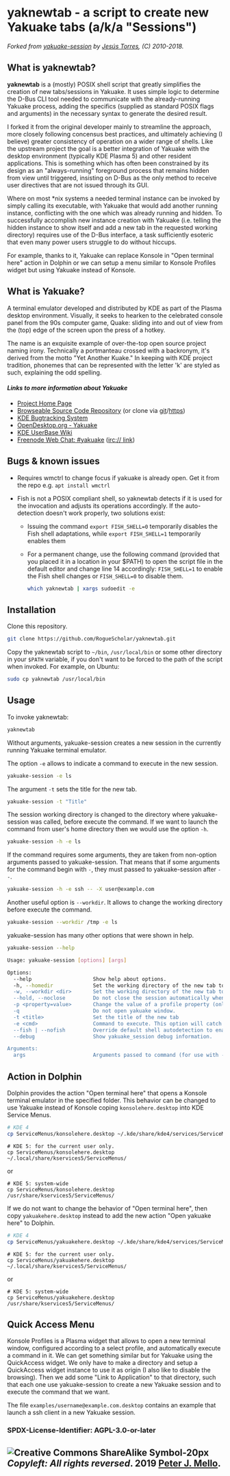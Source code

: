 # yaknewtab - a script to create new Yakuake tabs (a/k/a "Sessions")

_Forked from [yakuake-session](https://github.com/aplatanado/yakuake-session) by [Jesús Torres](https://github.com/aplatanado), (C) 2010-2018._

## What is yaknewtab?

**yaknewtab** is a (mostly) POSIX shell script that greatly simplifies the creation of new tabs/sessions in Yakuake. It uses simple logic to determine the D-Bus CLI tool needed to communicate with the already-running Yakuake process, adding the specifics (supplied as standard POSIX flags and arguments) in the necessary syntax to generate the desired result.

I forked it from the original developer mainly to streamline the approach, more closely following concensus best practices, and ultimately achieving (I believe) greater consistency of operation on a wider range of shells. Like the upstream project the goal is a better integration of Yakuake with the desktop environment (typically KDE Plasma 5) and other resident applications. This is something which has often been constrained by its design as an "always-running" foreground process that remains hidden from view until triggered, insisting on D-Bus as the only method to receive user directives that are not issued through its GUI.

Where on most *nix systems a needed terminal instance can be invoked by simply calling its executable, with Yakuake that would add another running instance, conflicting with the one which was already running and hidden. To successfully accomplish new instance creation with Yakuake (i.e. telling the hidden instance to show itself and add a new tab in the requested working directory) requires use of the D-Bus interface, a task sufficiently esoteric that even many power users struggle to do without hiccups.

For example, thanks to it, Yakuake can replace Konsole in "Open terminal here" action in Dolphin or we can setup a menu similar to Konsole Profiles widget but using Yakuake instead of Konsole.

## What is Yakuake?

A terminal emulator developed and distributed by KDE as part of the Plasma desktop environment. Visually, it seeks to hearken to the celebrated console panel from the 90s computer game, Quake: sliding into and out of view from the (top) edge of the screen upon the press of a hotkey.

The name is an exquisite example of over-the-top open source project naming irony. Technically a portmanteau crossed with a backronym, it's derived from the motto "Yet Another Kuake." In keeping with KDE project tradition, phonemes that can be represented with the letter 'k' are styled as such, explaining the odd spelling.

#### _Links to more information about Yakuake_

* [Project Home Page](https://kde.org/applications/system/yakuake/)
* [Browseable Source Code Repository](https://cgit.kde.org/yakuake.git/) (or clone via [git](git://anongit.kde.org/yakuake.git)/[https](https://anongit.kde.org/yakuake.git))
* [KDE Bugtracking System](https://bugs.kde.org/buglist.cgi?component=general&list_id=1612098&product=yakuake&resolution=---)
* [OpenDesktop.org - Yakuake](https://www.linux-apps.com/content/show.php?content=29153)
* [KDE UserBase Wiki](https://userbase.kde.org/Yakuake)
* [Freenode Web Chat: #yakuake](http://webchat.freenode.net/?randomnick=1&channels=%23yakuake&prompt=1&uio=MTY9dHJ1ZSY5PXRydWUmMTI9dHJ1ZQ6c) ([irc:// link](irc://irc.freenode.org/#yakuake))

## Bugs & known issues

* Requires wmctrl to change focus if yakuake is already open. Get it from the repo e.g. `apt install wmctrl`

* Fish is not a POSIX compliant shell, so yaknewtab detects if it is used for the invocation and adjusts its operations accordingly. If the auto-detection doesn't work properly, two solutions exist:
  * Issuing the command `export FISH_SHELL=0` temporarily disables the Fish shell adaptations, while `export FISH_SHELL=1` temporarily enables them

  * For a permanent change, use the following command (provided that you placed it in a location in your $PATH) to open the script file in the default editor and change line 14 accordingly: `FISH_SHELL=1` to enable the Fish shell changes or `FISH_SHELL=0` to disable them.
      ```bash
      which yaknewtab | xargs sudoedit -e
      ```


## Installation

Clone this repository.

```bash
git clone https://github.com/RogueScholar/yaknewtab.git
```

Copy the yaknewtab script to `~/bin`, `/usr/local/bin` or some other directory
in your `$PATH` variable, if you don't want to be forced to the path of the script when
invoked. For example, on Ubuntu:

```bash
sudo cp yaknewtab /usr/local/bin
```

## Usage

To invoke yaknewtab:

```bash
yaknewtab
```

Without arguments, yakuake-session creates a new session in the currently
running Yakuake terminal emulator.

The option `-e` allows to indicate a command to execute in the new session.

```bash
yakuake-session -e ls
```

The argument `-t` sets the title for the new tab.

```bash
yakuake-session -t "Title"
```

The session working directory is changed to the directory where yakuake-session
was called, before execute the command. If we want to launch the command from
user's home directory then we would use the option `-h`.

```bash
yakuake-session -h -e ls
```

If the command requires some arguments, they are taken from non-option
arguments passed to yakuake-session. That means that if some arguments for the
command begin with `-`, they must passed to yakuake-session after `--`.

```bash
yakuake-session -h -e ssh -- -X user@example.com
```

Another useful option is `--workdir`. It allows to change the working directory
before execute the command.

```bash
yakuake-session --workdir /tmp -e ls
```

yakuake-session has many other options that were shown in help.

```bash
yakuake-session --help

Usage: yakuake-session [options] [args]

Options:
  --help                    Show help about options.
  -h, --homedir             Set the working directory of the new tab to the user's home.
  -w, --workdir <dir>       Set the working directory of the new tab to 'dir'
  --hold, --noclose         Do not close the session automatically when the command ends.
  -p <property=value>       Change the value of a profile property (only for KDE 4).
  -q                        Do not open yakuake window.
  -t <title>                Set the title of the new tab
  -e <cmd>                  Command to execute. This option will catch all following arguments, so use it as the last option.
  --fish | --nofish         Override default shell autodetection to enable or disable the fish shell support.
  --debug                   Show yakuake_session debug information.

Arguments:
  args                      Arguments passed to command (for use with -e).
```

## Action in Dolphin

Dolphin provides the action "Open terminal here" that opens a Konsole terminal
emulator in the specified folder. This behavior can be changed to use Yakuake
instead of Konsole coping `konsolehere.desktop` into KDE Service Menus.

```bash
# KDE 4
cp ServiceMenus/konsolehere.desktop ~/.kde/share/kde4/services/ServiceMenus/
```

```
# KDE 5: for the current user only.
cp ServiceMenus/konsolehere.desktop ~/.local/share/kservices5/ServiceMenus/
```

or

```
# KDE 5: system-wide
cp ServiceMenus/konsolehere.desktop /usr/share/kservices5/ServiceMenus/
```

If we do not want to change the behavior of "Open terminal here", then copy
`yakuakehere.desktop` instead to add the new action "Open yakuake here" to
Dolphin.

```bash
# KDE 4
cp ServiceMenus/yakuakehere.desktop ~/.kde/share/kde4/services/ServiceMenus/
```

```
# KDE 5: for the current user only.
cp ServiceMenus/yakuakehere.desktop ~/.local/share/kservices5/ServiceMenus/
```

or

```
# KDE 5: system-wide
cp ServiceMenus/yakuakehere.desktop /usr/share/kservices5/ServiceMenus/
```

## Quick Access Menu

Konsole Profiles is a Plasma widget that allows to open a new terminal window,
configured according to a select profile, and automatically execute a command
in it. We can get something similar but for Yakuake using the QuickAccess
widget. We only have to make a directory and setup a QuickAccess widget
instance to use it as origin (I also like to disable the browsing). Then we
add some "Link to Application" to that directory, such that each one use
yakuake-session to create a new Yakuake session and to execute the command
that we want.

The file `examples/username@example.com.desktop` contains an example that launch
a ssh client in a new Yakuake session.

### SPDX-License-Identifier: AGPL-3.0-or-later

## ![Creative Commons ShareAlike Symbol-20px](https://user-images.githubusercontent.com/15098724/56478451-5958a680-6464-11e9-944a-f4c744e70f26.png) _Copyleft: All rights reversed_. 2019 [Peter J. Mello](https://github.com/RogueScholar).
